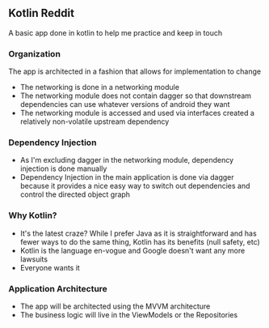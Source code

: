 ## Kotlin Reddit
A basic app done in kotlin to help me practice and keep in touch

### Organization
The app is architected in a fashion that allows for implementation to change
 - The networking is done in a networking module
 - The networking module does not contain dagger so that downstream dependencies
   can use whatever versions of android they want
 - The networking module is accessed and used via interfaces created a relatively
   non-volatile upstream dependency

### Dependency Injection
 - As I'm excluding dagger in the networking module, dependency injection is done
   manually
 - Dependency Injection in the main application is done via dagger because it provides
   a nice easy way to switch out dependencies and control the directed object graph

### Why Kotlin?
 - It's the latest craze? While I prefer Java as it is straightforward and has
   fewer ways to do the same thing, Kotlin has its benefits (null safety, etc)
 - Kotlin is the language en-vogue and Google doesn't want any more lawsuits
 - Everyone wants it

### Application Architecture
 - The app will be architected using the MVVM architecture
 - The business logic will live in the ViewModels or the Repositories
